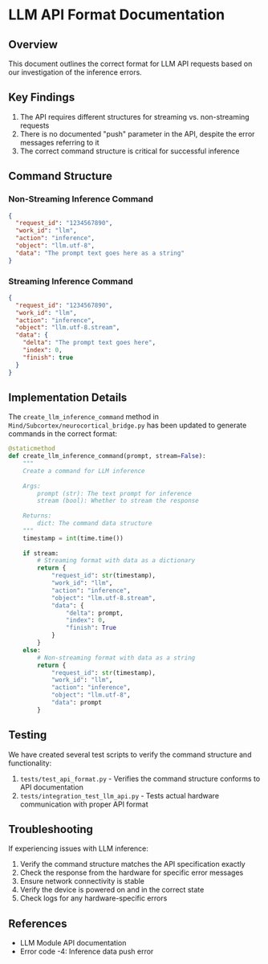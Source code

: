 # LLM API Format Documentation

## Overview

This document outlines the correct format for LLM API requests based on our investigation of the inference errors.

## Key Findings

1. The API requires different structures for streaming vs. non-streaming requests
2. There is no documented "push" parameter in the API, despite the error messages referring to it
3. The correct command structure is critical for successful inference

## Command Structure

### Non-Streaming Inference Command

```json
{
  "request_id": "1234567890",
  "work_id": "llm",
  "action": "inference",
  "object": "llm.utf-8",
  "data": "The prompt text goes here as a string"
}
```

### Streaming Inference Command

```json
{
  "request_id": "1234567890",
  "work_id": "llm",
  "action": "inference",
  "object": "llm.utf-8.stream",
  "data": {
    "delta": "The prompt text goes here",
    "index": 0,
    "finish": true
  }
}
```

## Implementation Details

The `create_llm_inference_command` method in `Mind/Subcortex/neurocortical_bridge.py` has been updated to generate commands in the correct format:

```python
@staticmethod
def create_llm_inference_command(prompt, stream=False):
    """
    Create a command for LLM inference
    
    Args:
        prompt (str): The text prompt for inference
        stream (bool): Whether to stream the response
        
    Returns:
        dict: The command data structure
    """
    timestamp = int(time.time())
    
    if stream:
        # Streaming format with data as a dictionary
        return {
            "request_id": str(timestamp),
            "work_id": "llm",
            "action": "inference",
            "object": "llm.utf-8.stream",
            "data": {
                "delta": prompt,
                "index": 0,
                "finish": True
            }
        }
    else:
        # Non-streaming format with data as a string
        return {
            "request_id": str(timestamp),
            "work_id": "llm",
            "action": "inference",
            "object": "llm.utf-8",
            "data": prompt
        }
```

## Testing

We have created several test scripts to verify the command structure and functionality:

1. `tests/test_api_format.py` - Verifies the command structure conforms to API documentation
2. `tests/integration_test_llm_api.py` - Tests actual hardware communication with proper API format

## Troubleshooting

If experiencing issues with LLM inference:

1. Verify the command structure matches the API specification exactly
2. Check the response from the hardware for specific error messages
3. Ensure network connectivity is stable
4. Verify the device is powered on and in the correct state
5. Check logs for any hardware-specific errors

## References

- LLM Module API documentation
- Error code -4: Inference data push error 